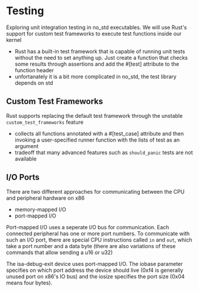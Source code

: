 # Testing
Exploring unit integration testing in no_std executables. We will use Rust's support for custom test frameworks to execute test functions inside our kernel

* Rust has a built-in test framework that is capable of running unit tests without the need to set anything up. Just create a function that checks some results through assertions and add the #[test] attribute to the function header
* unfortanately it is a bit more complicated in no_std, the test library depends on std

## Custom Test Frameworks
Rust supports replacing the default test framework through the unstable `custom_test_frameworks` feature
* collects all functions annotated with a #[test_case] attribute and then invoking a user-specified runner function with the lists of test as an argument
* tradeoff that many advanced features such as `should_panic` tests are not available

## I/O Ports
There are two different approaches for communicating between the CPU and peripheral hardware on x86
* memory-mapped I/O
* port-mapped I/O

Port-mapped I/O uses a seperate I/O bus for communication. Each connected peripheral has one or more port numbers. To communicate with such an I/O port, there are special CPU instructions called `in` and `out`, which take a port number and a data byte (there are also variations of these commands that allow sending a u16 or u32)

The isa-debug-exit device uses port-mapped I/O. The iobase parameter specifies on which port address the device should live (0xf4 is generally unused port on x86's IO bus) and the iosize specifies the port size (0x04 means four bytes).